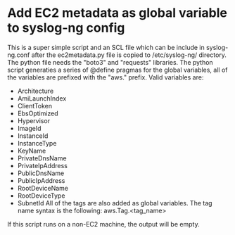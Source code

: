 # Add EC2 metadata as global variable to syslog-ng config

This is a super simple script and an SCL file which can be include in syslog-ng.conf after the ec2metadata.py file is copied to /etc/syslog-ng/ directory. The python file needs the "boto3" and "requests" libraries. The python script generaties a series of @define pragmas for the global variables, all of the variables are prefixed with the "aws." prefix. Valid variables are: 
 * Architecture
 * AmiLaunchIndex
 * ClientToken
 * EbsOptimized
 * Hypervisor
 * ImageId
 * InstanceId
 * InstanceType
 * KeyName
 * PrivateDnsName
 * PrivateIpAddress
 * PublicDnsName
 * PublicIpAddress
 * RootDeviceName
 * RootDeviceType
 * SubnetId
All of the tags are also added as global variables. The tag name syntax is the following: aws.Tag.<tag_name>

If this script runs on a non-EC2 machine, the output will be empty.
